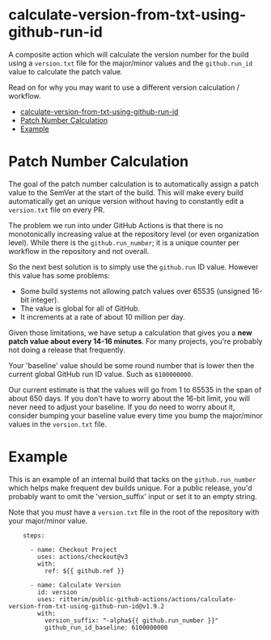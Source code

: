 # calculate-version-from-txt-using-github-run-id

A composite action which will calculate the version number for the build using a `version.txt` file for the major/minor values and the `github.run_id` value to calculate the patch value.

Read on for why you may want to use a different version calculation / workflow.

- [calculate-version-from-txt-using-github-run-id](#calculate-version-from-txt-using-github-run-id)
- [Patch Number Calculation](#patch-number-calculation)
- [Example](#example)

# Patch Number Calculation

The goal of the patch number calculation is to automatically assign a patch value to the SemVer at the start of the build.  This will make every build automatically get an unique version without having to constantly edit a `version.txt` file on every PR.

The problem we run into under GitHub Actions is that there is no monotonically increasing value at the repository level (or even organization level).  While there is the `github.run_number`; it is a unique counter per workflow in the repository and not overall.

So the next best solution is to simply use the `github.run` ID value.  However this value has some problems:

- Some build systems not allowing patch values over 65535 (unsigned 16-bit integer).
- The value is global for all of GitHub.
- It increments at a rate of about 10 million per day.

Given those limitations, we have setup a calculation that gives you a **new patch value about every 14-16 minutes**.  For many projects, you're probably not doing a release that frequently.

Your 'baseline' value should be some round number that is lower then the current global GitHub run ID value.  Such as `6100000000`.

Our current estimate is that the values will go from 1 to 65535 in the span of about 650 days.  If you don't have to worry about the 16-bit limit, you will never need to adjust your baseline.  If you do need to worry about it, consider bumping your baseline value every time you bump the major/minor values in the `version.txt` file.

# Example

This is an example of an internal build that tacks on the `github.run_number` which helps make frequent dev builds unique.  For a public release, you'd probably want to omit the 'version_suffix' input or set it to an empty string.

Note that you *must* have a `version.txt` file in the root of the repository with your major/minor value.

```
    steps:

      - name: Checkout Project
        uses: actions/checkout@v3
        with:
          ref: ${{ github.ref }}

      - name: Calculate Version
        id: version
        uses: ritterim/public-github-actions/actions/calculate-version-from-txt-using-github-run-id@v1.9.2
        with:
          version_suffix: "-alpha${{ github.run_number }}"
          github_run_id_baseline: 6100000000
```
